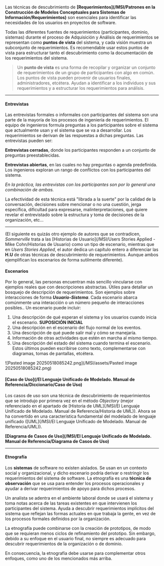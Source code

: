 Las técnicas de descubrimiento de **[Requerimientos](/MSI/Patrones en la Construcción de Modelos Conceptuales para Sistemas de Información/Requerimientos)** son esenciales para identificar las necesidades de los usuarios en proyectos de software.

Todas las diferentes fuentes de requerimientos (participantes, dominio, sistemas) durante el proceso de Adquisición y Análisis de requerimientos se representan como **puntos de vista** del sistema, y cada visión muestra un subconjunto de requerimientos. Es recomendable usar estos puntos de vista para estructurar tanto el descubrimiento como la documentación de los requerimientos del sistema.

> Un **punto de vista** es una forma de recopilar y organizar un conjunto de requerimientos de un grupo de participantes con algo en común. Los puntos de vista pueden provenir de usuarios finales, administradores, etcétera. Ayudan a identificar a los individuos y sus requerimientos y a estructurar los requerimientos para análisis.
****
#### **Entrevistas**
Las entrevistas formales o informales con participantes del sistema son una parte de la mayoría de los procesos de ingeniería de requerimientos. El equipo de ingenieros formula preguntas a los participantes sobre el sistema que actualmente usan y el sistema que se va a desarrollar. Los requerimientos se derivan de las respuestas a dichas preguntas. Las entrevistas pueden ser:

**Entrevistas cerradas**, donde los participantes responden a un conjunto de preguntas preestablecidas.

**Entrevistas abiertas**, en las cuales no hay preguntas o agenda predefinida. Los ingenieros exploran un rango de conflictos con los participantes del sistema.

*En la práctica, las entrevistas con los participantes son por lo general una combinación de ambas.*

La efectividad de esta técnica está "librada a la suerte" por la calidad de la conversación, decisiones sobre mencionar o no una cuestión, jerga específica, dificultad para expresarse, malinterpretaciones, qué quiere revelar el entrevistado sobre la estructura y toma de decisiones de la organización, etc...
****
(El siguiente es quizás otro ejemplo de autores que se contradicen, *Sommerville* trata a las [Historias de Usuario](/MSI/Users Stories Applied - Mike Cohn/Historias de Usuario) como un tipo de escenario, mientras que en *Users Stories Applied*, el autor dedica un capítulo entero a diferenciar las **H.U** de otras técnicas de descubrimiento de requerimientos. Aunque ambos ejemplifican los escenarios de forma sutilmente diferente).
#### **Escenarios**
Por lo general, las personas encuentran más sencillo vincularse con ejemplos reales que con descripciones abstractas.
Útiles para detallar un bosquejo de descripción de requerimientos. 
Son ejemplos sobre interacciones de forma ***Usuario-Sistema***.
Cada escenario abarca comúnmente una interacción o un número pequeño de interacciones posibles..
Un escenario puede incluir:
1. Una descripción de qué esperan el sistema y los usuarios cuando inicia el escenario. **SUPOSICIÓN INICIAL**
2. Una descripción en el escenario del flujo normal de los eventos.
3. Una descripción de qué puede salir mal y cómo se manejaría.
4. Información de otras actividades que estén en marcha al mismo tiempo.
5. Una descripción del estado del sistema cuando termina el escenario.
Estos últimos pueden escribirse como texto, complementarse con diagramas, tomas de pantallas, etcétera.

![Pasted image 20250518085242.png](/MSI/assets/Pasted image 20250518085242.png)
#### **[Caso de Uso](/El Lenguaje Unificado de Modelado. Manual de Referencia/Diccionario/Caso de Uso)**
Los casos de uso son una técnica de descubrimiento de requerimientos que se introdujo por primera vez en el método *Objectory* (mejor referenciado en el apartado de [Historia de UML](/MSI/El Lenguaje Unificado de Modelado. Manual de Referencia/Historia de UML)). Ahora se ha convertido en una característica fundamental del modelado de lenguaje unificado ([UML](/MSI/El Lenguaje Unificado de Modelado. Manual de Referencia/UML)).

**[Diagrama de Casos de Uso](/MSI/El Lenguaje Unificado de Modelado. Manual de Referencia/Diagrama de Casos de Uso)**
****
#### **Etnografía**
Los **sistemas** de software no existen aislados. Se usan en un contexto social y organizacional, y dicho escenario podría derivar o restringir los requerimientos del sistema de software.
La etnografía es una **técnica de observación** que se usa para entender los procesos
operacionales y ayudar a derivar requerimientos de apoyo para dichos procesos. 

Un analista se adentra en el ambiente laboral donde se usará el sistema y toma notas acerca de las tareas existentes en que intervienen los participantes del sistema. 
Ayuda a descubrir requerimientos implícitos del sistema que reflejan las formas actuales en que trabaja la gente, en vez de los procesos formales definidos por la organización. 

La etnografía puede combinarse con la creación de prototipos, de modo que se requieran menos ciclos de refinamiento del prototipo.
Sin embargo, debido a su enfoque en el usuario final, no siempre es adecuado para descubrir requerimientos de la organización o de dominio. 

En consecuencia, la etnografía debe usarse para complementar otros enfoques, como uno de los mencionados más arriba.